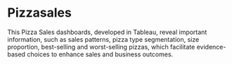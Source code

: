# Pizzasales
This Pizza Sales dashboards, developed in Tableau, reveal important information, such as sales patterns, pizza type segmentation, size proportion, best-selling and worst-selling pizzas, which facilitate evidence-based choices to enhance sales and business outcomes.
